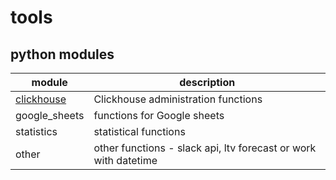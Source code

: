 # tools
## python modules
|module|description|
|---|---|
|[clickhouse](https://github.com/alexeiveselov92/tools/blob/main/docs/clickhouse.md)|Clickhouse administration functions|
|google_sheets|functions for Google sheets|
|statistics|statistical functions|
|other|other functions - slack api, ltv forecast or work with datetime|


